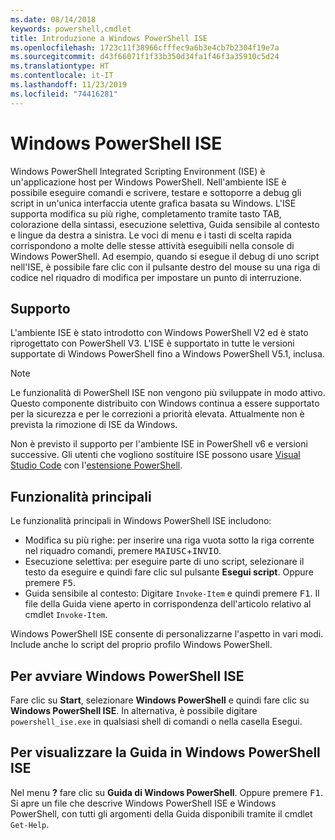 ```yaml
---
ms.date: 08/14/2018
keywords: powershell,cmdlet
title: Introduzione a Windows PowerShell ISE
ms.openlocfilehash: 1723c11f38966cfffec9a6b3e4cb7b2304f19e7a
ms.sourcegitcommit: d43f66071f1f33b350d34fa1f46f3a35910c5d24
ms.translationtype: HT
ms.contentlocale: it-IT
ms.lasthandoff: 11/23/2019
ms.locfileid: "74416281"
---
```

# <a name="the-windows-powershell-ise"></a>Windows PowerShell ISE

Windows PowerShell Integrated Scripting Environment (ISE) è un'applicazione host per Windows PowerShell. Nell'ambiente ISE è possibile eseguire comandi e scrivere, testare e sottoporre a debug gli script in un'unica interfaccia utente grafica basata su Windows. L'ISE supporta modifica su più righe, completamento tramite tasto TAB, colorazione della sintassi, esecuzione selettiva, Guida sensibile al contesto e lingue da destra a sinistra. Le voci di menu e i tasti di scelta rapida corrispondono a molte delle stesse attività eseguibili nella console di Windows PowerShell. Ad esempio, quando si esegue il debug di uno script nell'ISE, è possibile fare clic con il pulsante destro del mouse su una riga di codice nel riquadro di modifica per impostare un punto di interruzione.

## <a name="support"></a>Supporto

L'ambiente ISE è stato introdotto con Windows PowerShell V2 ed è stato riprogettato con PowerShell V3. L'ISE è supportato in tutte le versioni supportate di Windows PowerShell fino a Windows PowerShell V5.1, inclusa.

> [!NOTE]
> Le funzionalità di PowerShell ISE non vengono più sviluppate in modo attivo. Questo componente distribuito con Windows continua a essere supportato per la sicurezza e per le correzioni a priorità elevata.
> Attualmente non è prevista la rimozione di ISE da Windows.
>
> Non è previsto il supporto per l'ambiente ISE in PowerShell v6 e versioni successive. Gli utenti che vogliono sostituire ISE possono usare [Visual Studio Code](https://code.visualstudio.com/) con l'[estensione PowerShell](https://marketplace.visualstudio.com/items?itemName=ms-vscode.PowerShell).

## <a name="key-features"></a>Funzionalità principali

Le funzionalità principali in Windows PowerShell ISE includono:

- Modifica su più righe: per inserire una riga vuota sotto la riga corrente nel riquadro comandi, premere <kbd>MAIUSC</kbd>+<kbd>INVIO</kbd>.
- Esecuzione selettiva: per eseguire parte di uno script, selezionare il testo da eseguire e quindi fare clic sul pulsante **Esegui script**. Oppure premere <kbd>F5</kbd>.
- Guida sensibile al contesto: Digitare `Invoke-Item` e quindi premere <kbd>F1</kbd>. Il file della Guida viene aperto in corrispondenza dell'articolo relativo al cmdlet `Invoke-Item`.

Windows PowerShell ISE consente di personalizzarne l'aspetto in vari modi. Include anche lo script del proprio profilo Windows PowerShell.

## <a name="to-start-the-windows-powershell-ise"></a>Per avviare Windows PowerShell ISE

Fare clic su **Start**, selezionare **Windows PowerShell** e quindi fare clic su **Windows PowerShell ISE**.
In alternativa, è possibile digitare `powershell_ise.exe` in qualsiasi shell di comandi o nella casella Esegui.

## <a name="to-get-help-in-the-windows-powershell-ise"></a>Per visualizzare la Guida in Windows PowerShell ISE

Nel menu **?** fare clic su **Guida di Windows PowerShell**. Oppure premere <kbd>F1</kbd>. Si apre un file che descrive Windows PowerShell ISE e Windows PowerShell, con tutti gli argomenti della Guida disponibili tramite il cmdlet `Get-Help`.
